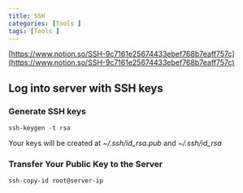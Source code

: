 ```yaml
---
title: SSH
categories: [Tools ]
tags: [Tools ]
---
```


[https://www.notion.so/SSH-9c7161e25674433ebef768b7eaff757c](https://www.notion.so/SSH-9c7161e25674433ebef768b7eaff757c)


## Log into server with SSH keys


### Generate SSH keys


```shell
ssh-keygen -t rsa
```


Your keys will be created at _~/.ssh/id_rsa.pub_ and _~/.ssh/id_rsa_


### Transfer Your Public Key to the Server


```shell
ssh-copy-id root@server-ip
```

